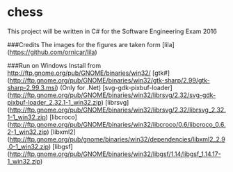 chess
=====

This project will be written in C# for the Software Engineering Exam 2016

###Credits
The images for the figures are taken form [lila] (https://github.com/ornicar/lila)


###Run on Windows
Install from http://ftp.gnome.org/pub/GNOME/binaries/win32/
[gtk#] (http://ftp.gnome.org/pub/GNOME/binaries/win32/gtk-sharp/2.99/gtk-sharp-2.99.3.msi) (Only for .Net)
[svg-gdk-pixbuf-loader] (http://ftp.gnome.org/pub/GNOME/binaries/win32/librsvg/2.32/svg-gdk-pixbuf-loader_2.32.1-1_win32.zip)
[librsvg] (http://ftp.gnome.org/pub/GNOME/binaries/win32/librsvg/2.32/librsvg_2.32.1-1_win32.zip)
[libcroco] (http://ftp.gnome.org/pub/GNOME/binaries/win32/libcroco/0.6/libcroco_0.6.2-1_win32.zip)
[libxml2] (http://ftp.gnome.org/pub/gnome/binaries/win32/dependencies/libxml2_2.9.0-1_win32.zip)
[libgsf] (http://ftp.gnome.org/pub/GNOME/binaries/win32/libgsf/1.14/libgsf_1.14.17-1_win32.zip)
